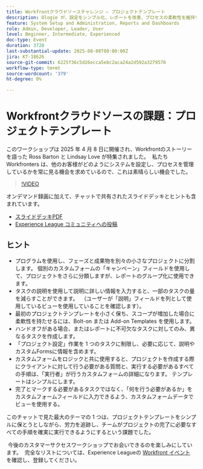 ```yaml
---
title: Workfrontクラウドソースチャレンジ – プロジェクトテンプレート
description: Ologie が、設定をシンプル化、レポートを改善、プロセスの柔軟性を維持するための実用的なヒントを使用して、Adobe Workfront プロジェクトテンプレートを合理化する方法を説明します。
feature: System Setup and Administration, Reports and Dashboards
role: Admin, Developer, Leader, User
level: Beginner, Intermediate, Experienced
doc-type: Event
duration: 3728
last-substantial-update: 2025-08-08T00:00:00Z
jira: KT-18626
source-git-commit: 6225f36c5d26ecca5ebc2aca24a2d592a3279570
workflow-type: tm+mt
source-wordcount: '379'
ht-degree: 0%

---
```



# Workfrontクラウドソースの課題：プロジェクトテンプレート

このワークショップは 2025 年 4 月 8 日に開催され、Workfrontのストーリーを語った Ross Barton と Lindsay Love が特集されました。  私たち Workfronters は、他のお客様がどのようにシステムを設定し、プロセスを管理しているかを常に見る機会を求めているので、これは素晴らしい機会でした。

>[!VIDEO](https://video.tv.adobe.com/v/3469962/?learn=on&enablevpops)

オンデマンド録画に加えて、チャットで共有されたスライドデッキとヒントも含まれています。  

* [ スライドデッキPDF](https://workfront-experience.s3.us-west-2.amazonaws.com/Training/Guides/Customer+Success+at+Scale/040825+-+Crowdsource+Challenge+with+Project+Templates.pdf)
* [Experience League コミュニティへの投稿 ](https://experienceleaguecommunities.adobe.com/t5/workfront-discussions/event-follow-up-workfront-crowdsource-challenge-project/td-p/747512?profile.language=ja)

## ヒント

* プログラムを使用し、フェーズと成果物を別々の小さなプロジェクトに分割します。 個別のカスタムフォームの「キャンペーン」フィールドを使用して、プロジェクトをさらに分類しますが、レポートのグループ化に使用できます。 
* タスクの説明を使用して説明に詳しい情報を入力すると、一部のタスクの量を減らすことができます。  （ユーザーが「説明」フィールドを列として使用しているビューを使用していることを確認します）。 
* 最初のプロジェクトテンプレートを小さく保ち、スコープが増加した場合に柔軟性を持たせるには、Bolt-on または Add-on Templates を使用します。 
* ハンドオフがある場合、またはレポートに不可欠なタスクに対してのみ、異なるタスクを作成します。 
* 「プロジェクト設定」作業を 1 つのタスクに制限し、必要に応じて、説明やカスタムFormsに情報を含めます。 
* カスタムフォームをロジックと共に使用すると、プロジェクトを作成する際にクライアントに対して行う必要がある質問と、実行する必要があるすべての手順は、「実行者」が行うカスタムフォームの詳細になります。 テンプレートはシンプルにします。 
* 完了とマークする必要があるタスクではなく、「何を行う必要があるか」をカスタムフォームフィールドに入力できるよう、カスタムフォームデータでビューを使用する。 

このチャットで見た最大のテーマの 1 つは、プロジェクトテンプレートをシンプルに保とうとしながら、労力を追跡し、チームがプロジェクトの完了に必要なすべての手順を確実に実行できるようにするという課題でした。  

 今後のカスタマーサクセスワークショップでお会いできるのを楽しみにしています。  完全なリストについては、Experience Leagueの [Workfront イベント ](https://experienceleague.adobe.com/events/?lang=ja&filters=Workfront) を確認し、登録してください。